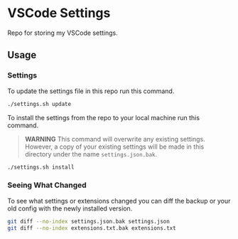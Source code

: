 # VSCode Settings

Repo for storing my VSCode settings.

## Usage

### Settings

To update the settings file in this repo run this command.

```bash
./settings.sh update
```

To install the settings from the repo to your local machine run this command.

> **WARNING**
> This command will overwrite any existing settings. However, a copy of your existing settings will be made in this directory under the name `settings.json.bak`.

```bash
./settings.sh install
```

### Seeing What Changed

To see what settings or extensions changed you can diff the backup or your old config with the newly installed version.

```bash
git diff --no-index settings.json.bak settings.json
git diff --no-index extensions.txt.bak extensions.txt
```
